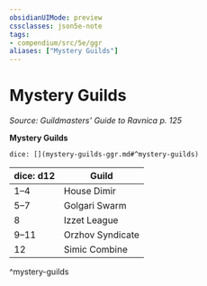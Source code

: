 ```yaml
---
obsidianUIMode: preview
cssclasses: json5e-note
tags:
- compendium/src/5e/ggr
aliases: ["Mystery Guilds"]
---
```

# Mystery Guilds
*Source: Guildmasters' Guide to Ravnica p. 125* 

**Mystery Guilds**

`dice: [](mystery-guilds-ggr.md#^mystery-guilds)`

| dice: d12 | Guild |
|-----------|-------|
| 1–4 | House Dimir |
| 5–7 | Golgari Swarm |
| 8 | Izzet League |
| 9–11 | Orzhov Syndicate |
| 12 | Simic Combine |
^mystery-guilds